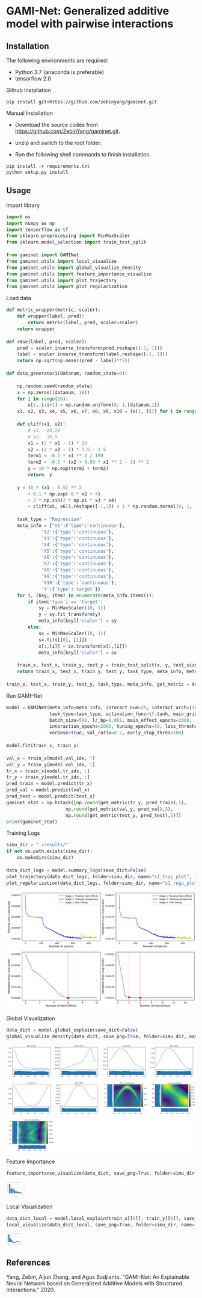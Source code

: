 #  GAMI-Net: Generalized additive model with pairwise interactions

## Installation 

The following environments are required:

- Python 3.7 (anaconda is preferable)
- tensorflow 2.0


Github Installation
```shell
pip install git+https://github.com/zebinyang/gaminet.git
```

Manual Installation

- Download the source codes from https://github.com/ZebinYang/gaminet.git.

- unzip and switch to the root folder.

- Run the following shell commands to finish installation.

```shell
pip install -r requirements.txt
python setup.py install
```


## Usage

Import library
```python
import os
import numpy as np
import tensorflow as tf
from sklearn.preprocessing import MinMaxScaler
from sklearn.model_selection import train_test_split

from gaminet import GAMINet
from gaminet.utils import local_visualize
from gaminet.utils import global_visualize_density
from gaminet.utils import feature_importance_visualize
from gaminet.utils import plot_trajectory
from gaminet.utils import plot_regularization
```

Load data 
```python
def metric_wrapper(metric, scaler):
    def wrapper(label, pred):
        return metric(label, pred, scaler=scaler)
    return wrapper

def rmse(label, pred, scaler):
    pred = scaler.inverse_transform(pred.reshape([-1, 1]))
    label = scaler.inverse_transform(label.reshape([-1, 1]))
    return np.sqrt(np.mean((pred - label)**2))

def data_generator1(datanum, random_state=0):
    
    np.random.seed(random_state)
    x = np.zeros((datanum, 10))
    for i in range(10):
        x[:, i:i+1] = np.random.uniform(0, 1,[datanum,1])
    x1, x2, x3, x4, x5, x6, x7, x8, x9, x10 = [x[:, [i]] for i in range(10)]

    def cliff(x1, x2):
        # x1: -20,20
        # x2: -10,5
        x1 = (2 * x1 - 1) * 20
        x2 = (2 * x2 - 1) * 7.5 - 2.5
        term1 = -0.5 * x1 ** 2 / 100
        term2 = -0.5 * (x2 + 0.03 * x1 ** 2 - 3) ** 2
        y = 10 * np.exp(term1 + term2)
        return  y

    y = (8 * (x1 - 0.5) ** 2
        + 0.1 * np.exp(-8 * x2 + 4)
        + 3 * np.sin(2 * np.pi * x3 * x4)
        + cliff(x5, x6)).reshape([-1,1]) + 1 * np.random.normal(0, 1, [datanum, 1])

    task_type = "Regression"
    meta_info = {"X1":{"type":'continuous'},
             'X2':{'type':'continuous'},
             'X3':{'type':'continuous'},
             'X4':{'type':'continuous'},
             'X5':{'type':'continuous'},
             'X6':{'type':'continuous'},
             'X7':{'type':'continuous'},
             'X8':{'type':'continuous'},
             'X9':{'type':'continuous'},
             'X10':{'type':'continuous'},
             'Y':{'type':'target'}}
    for i, (key, item) in enumerate(meta_info.items()):
        if item['type'] == 'target':
            sy = MinMaxScaler((0, 1))
            y = sy.fit_transform(y)
            meta_info[key]['scaler'] = sy
        else:
            sx = MinMaxScaler((0, 1))
            sx.fit([[0], [1]])
            x[:,[i]] = sx.transform(x[:,[i]])
            meta_info[key]['scaler'] = sx

    train_x, test_x, train_y, test_y = train_test_split(x, y, test_size=0.2, random_state=random_state)
    return train_x, test_x, train_y, test_y, task_type, meta_info, metric_wrapper(rmse, sy)

train_x, test_x, train_y, test_y, task_type, meta_info, get_metric = data_generator1(5000, 0)
```

Run GAMI-Net
```python
model = GAMINet(meta_info=meta_info, interact_num=20, interact_arch=[20, 10], subnet_arch=[20, 10],
                task_type=task_type, activation_func=tf.tanh, main_grid_size=41, interact_grid_size=41,
                batch_size=500, lr_bp=0.001, main_effect_epochs=2000,
                interaction_epochs=2000, tuning_epochs=50, loss_threshold=0.01,
                verbose=True, val_ratio=0.2, early_stop_thres=100)

model.fit(train_x, train_y)

val_x = train_x[model.val_idx, :]
val_y = train_y[model.val_idx, :]
tr_x = train_x[model.tr_idx, :]
tr_y = train_y[model.tr_idx, :]
pred_train = model.predict(tr_x)
pred_val = model.predict(val_x)
pred_test = model.predict(test_x)
gaminet_stat = np.hstack([np.round(get_metric(tr_y, pred_train),5), 
                      np.round(get_metric(val_y, pred_val),5),
                      np.round(get_metric(test_y, pred_test),5)])
print(gaminet_stat)
```

Training Logs
```python 
simu_dir = "./results/"
if not os.path.exists(simu_dir):
    os.makedirs(simu_dir)

data_dict_logs = model.summary_logs(save_dict=False)
plot_trajectory(data_dict_logs, folder=simu_dir, name="s1_traj_plot", log_scale=True, save_png=True)
plot_regularization(data_dict_logs, folder=simu_dir, name="s1_regu_plot", log_scale=True, save_png=True)
```
![traj_visu_demo](https://github.com/ZebinYang/gaminet/blob/master/examples/results/s1_traj_plot.png)
![regu_visu_demo](https://github.com/ZebinYang/gaminet/blob/master/examples/results/s1_regu_plot.png)

Global Visualization
```python 
data_dict = model.global_explain(save_dict=False)
global_visualize_density(data_dict, save_png=True, folder=simu_dir, name='s1_global')
```
![global_visu_demo](https://github.com/ZebinYang/gaminet/blob/master/examples/results/s1_global.png)

Feature Importance
```python 
feature_importance_visualize(data_dict, save_png=True, folder=simu_dir, name='s1_feature')
```
<img src="https://github.com/ZebinYang/gaminet/blob/master/examples/results/s1_feature.png" width="48">

Local Visualization
```python 
data_dict_local = model.local_explain(train_x[[0]], train_y[[0]], save_dict=False)
local_visualize(data_dict_local, save_png=True, folder=simu_dir, name='s1_local')
```
<img src="https://github.com/ZebinYang/gaminet/blob/master/examples/results/s1_local.png" width="48">

References
----------
Yang, Zebin, Aijun Zhang, and Agus Sudjianto. "GAMI-Net: An Explainable Neural Network based on Generalized Additive Models with Structured Interactions." 2020.
